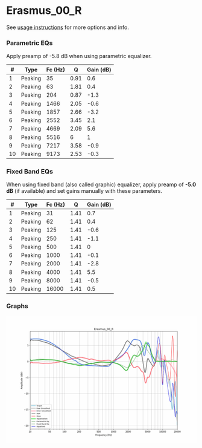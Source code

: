 # Erasmus_00_R
See [usage instructions](https://github.com/jaakkopasanen/AutoEq#usage) for more options and info.

### Parametric EQs
Apply preamp of -5.8 dB when using parametric equalizer.

|   # | Type    |   Fc (Hz) |    Q |   Gain (dB) |
|-----|---------|-----------|------|-------------|
|   1 | Peaking |        35 | 0.91 |         0.6 |
|   2 | Peaking |        63 | 1.81 |         0.4 |
|   3 | Peaking |       204 | 0.87 |        -1.3 |
|   4 | Peaking |      1466 | 2.05 |        -0.6 |
|   5 | Peaking |      1857 | 2.66 |        -3.2 |
|   6 | Peaking |      2552 | 3.45 |         2.1 |
|   7 | Peaking |      4669 | 2.09 |         5.6 |
|   8 | Peaking |      5516 | 6    |         1   |
|   9 | Peaking |      7217 | 3.58 |        -0.9 |
|  10 | Peaking |      9173 | 2.53 |        -0.3 |

### Fixed Band EQs
When using fixed band (also called graphic) equalizer, apply preamp of **-5.0 dB** (if available) and set gains manually with these parameters.

|   # | Type    |   Fc (Hz) |    Q |   Gain (dB) |
|-----|---------|-----------|------|-------------|
|   1 | Peaking |        31 | 1.41 |         0.7 |
|   2 | Peaking |        62 | 1.41 |         0.4 |
|   3 | Peaking |       125 | 1.41 |        -0.6 |
|   4 | Peaking |       250 | 1.41 |        -1.1 |
|   5 | Peaking |       500 | 1.41 |         0   |
|   6 | Peaking |      1000 | 1.41 |        -0.1 |
|   7 | Peaking |      2000 | 1.41 |        -2.8 |
|   8 | Peaking |      4000 | 1.41 |         5.5 |
|   9 | Peaking |      8000 | 1.41 |        -0.5 |
|  10 | Peaking |     16000 | 1.41 |         0.5 |

### Graphs
![](./Erasmus_00_R.png)
